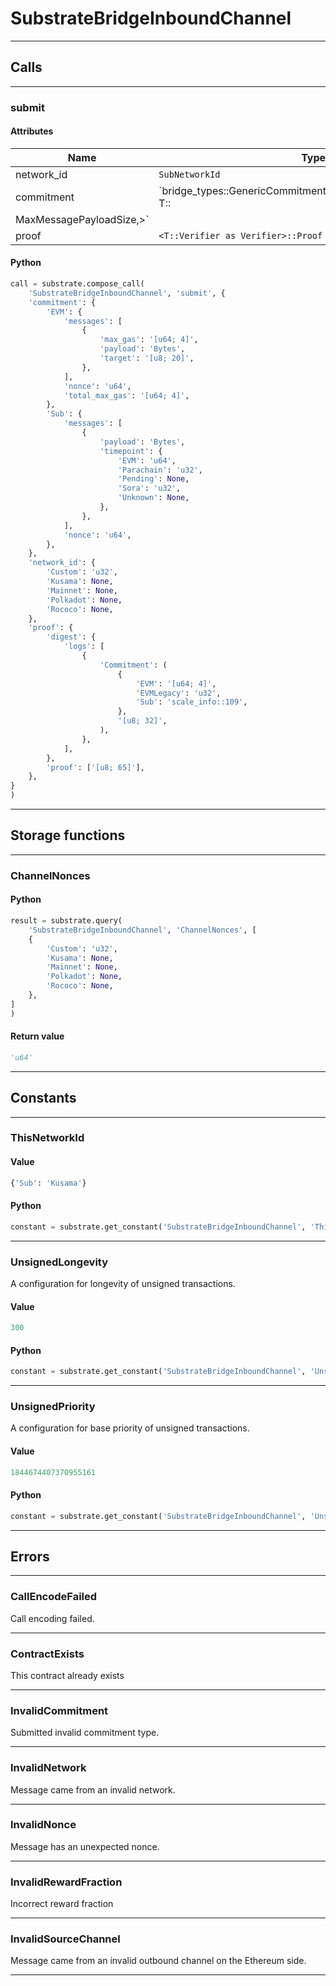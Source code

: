 
# SubstrateBridgeInboundChannel

---------
## Calls

---------
### submit
#### Attributes
| Name | Type |
| -------- | -------- | 
| network_id | `SubNetworkId` | 
| commitment | `bridge_types::GenericCommitment<T::MaxMessagesPerCommit, T::
MaxMessagePayloadSize,>` | 
| proof | `<T::Verifier as Verifier>::Proof` | 

#### Python
```python
call = substrate.compose_call(
    'SubstrateBridgeInboundChannel', 'submit', {
    'commitment': {
        'EVM': {
            'messages': [
                {
                    'max_gas': '[u64; 4]',
                    'payload': 'Bytes',
                    'target': '[u8; 20]',
                },
            ],
            'nonce': 'u64',
            'total_max_gas': '[u64; 4]',
        },
        'Sub': {
            'messages': [
                {
                    'payload': 'Bytes',
                    'timepoint': {
                        'EVM': 'u64',
                        'Parachain': 'u32',
                        'Pending': None,
                        'Sora': 'u32',
                        'Unknown': None,
                    },
                },
            ],
            'nonce': 'u64',
        },
    },
    'network_id': {
        'Custom': 'u32',
        'Kusama': None,
        'Mainnet': None,
        'Polkadot': None,
        'Rococo': None,
    },
    'proof': {
        'digest': {
            'logs': [
                {
                    'Commitment': (
                        {
                            'EVM': '[u64; 4]',
                            'EVMLegacy': 'u32',
                            'Sub': 'scale_info::109',
                        },
                        '[u8; 32]',
                    ),
                },
            ],
        },
        'proof': ['[u8; 65]'],
    },
}
)
```

---------
## Storage functions

---------
### ChannelNonces

#### Python
```python
result = substrate.query(
    'SubstrateBridgeInboundChannel', 'ChannelNonces', [
    {
        'Custom': 'u32',
        'Kusama': None,
        'Mainnet': None,
        'Polkadot': None,
        'Rococo': None,
    },
]
)
```

#### Return value
```python
'u64'
```
---------
## Constants

---------
### ThisNetworkId
#### Value
```python
{'Sub': 'Kusama'}
```
#### Python
```python
constant = substrate.get_constant('SubstrateBridgeInboundChannel', 'ThisNetworkId')
```
---------
### UnsignedLongevity
 A configuration for longevity of unsigned transactions.
#### Value
```python
300
```
#### Python
```python
constant = substrate.get_constant('SubstrateBridgeInboundChannel', 'UnsignedLongevity')
```
---------
### UnsignedPriority
 A configuration for base priority of unsigned transactions.
#### Value
```python
1844674407370955161
```
#### Python
```python
constant = substrate.get_constant('SubstrateBridgeInboundChannel', 'UnsignedPriority')
```
---------
## Errors

---------
### CallEncodeFailed
Call encoding failed.

---------
### ContractExists
This contract already exists

---------
### InvalidCommitment
Submitted invalid commitment type.

---------
### InvalidNetwork
Message came from an invalid network.

---------
### InvalidNonce
Message has an unexpected nonce.

---------
### InvalidRewardFraction
Incorrect reward fraction

---------
### InvalidSourceChannel
Message came from an invalid outbound channel on the Ethereum side.

---------